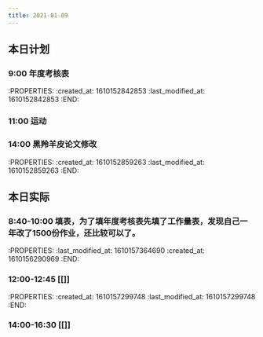 ```yaml
---
title: 2021-01-09
---
```


## 本日计划
### 9:00 年度考核表
:PROPERTIES:
:created_at: 1610152842853
:last_modified_at: 1610152842853
:END:
### 11:00 运动
### 14:00 黑羚羊皮论文修改
:PROPERTIES:
:created_at: 1610152859263
:last_modified_at: 1610152859263
:END:
## 本日实际
### 8:40-10:00 填表，为了填年度考核表先填了工作量表，发现自己一年改了1500份作业，还比较可以了。
:PROPERTIES:
:last_modified_at: 1610157364690
:created_at: 1610156290969
:END:
### 12:00-12:45 [[]]
:PROPERTIES:
:created_at: 1610157299748
:last_modified_at: 1610157299748
:END:
### 14:00-16:30 [[]]
### 
